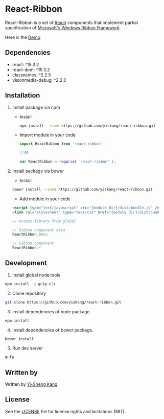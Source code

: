 # React-Ribbon

React-Ribbon is a set of [React](http://facebook.github.io/react/) components that implement partial specification of [Microsoft's Windows Ribbon Framework](https://msdn.microsoft.com/zh-tw/library/windows/desktop/dd316910).

Here is the [Demo](http://yiskang.github.io/react-ribbon/).

## Dependencies

- react: ^15.3.2
- react-dom: ^15.3.2
- classnames: ^2.2.5
- visionmedia-debug: ^2.2.0

## Installation

1. Install package via npm

   - Install

		```bash
		npm install --save https://github.com/yiskang/react-ribbon.git
		```

   - Import module in your code

		```javascript
		import ReactRibbon from 'react-ribbon';

		//OR

		var ReactRibbon = requrie( 'react-ribbon' );
		```

2. Install package via bower

    - Install

    ```bash
    bower install --save https://github.com/yiskang/react-ribbon.git
    ```

    - Add module in your code

    ```html
    <script type="text/javascript" src="{module_dir}/dist/bundle.js" />
    <link rel="stylesheet" type="text/css" href="{module_dir}/dist/bundle.css" />
    ```

    ```javascript
    // Access library from global

    // Ribbon component data
    ReactRibbon.Data

    // Ribbon component
    ReactRibbon.*
    ```

## Development

1.  Install global node tools

  ```bash
  npm install -g gulp-cli
  ```

2.  Clone repository

  ```bash
  git clone https://github.com/yiskang/react-ribbon.git
  ```

3.  Install dependencies of node package.

  ```bash
  npm install
  ```

4.  Install dependencies of bower package.

  ```bash
  bower install
  ```

5.  Run dev server

  ```bash
  gulp
  ```

## Written by
Written by [Yi-Sheng Kang](https://www.facebook.com/yisheng.kang)

## License

See the [LICENSE](LICENSE) file for license rights and limitations (MIT).

